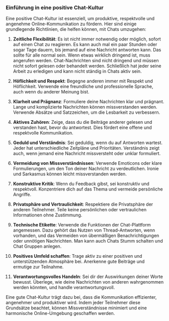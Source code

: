 
### Einführung in eine positive Chat-Kultur

Eine positive Chat-Kultur ist essenziell, um produktive, respektvolle und angenehme Online-Kommunikation zu fördern. Hier sind einige grundlegende Richtlinien, die helfen können, mit Chats umzugehen:

1. **Zeitliche Flexibilität**: Es ist nicht immer notwendig oder möglich, sofort auf einen Chat zu reagieren. Es kann auch mal ein paar Stunden oder sogar Tage dauern, bis jemand auf eine Nachricht antworten kann. Das sollte für alle normal sein. Wenn etwas wirklich dringend ist, muss angerufen werden. Chat-Nachrichten sind nicht dringend und müssen nicht sofort gelesen oder behandelt werden. Schließlich hat jeder seine Arbeit zu erledigen und kann nicht ständig in Chats aktiv sein.

2. **Höflichkeit und Respekt**: Begegne anderen immer mit Respekt und Höflichkeit. Verwende eine freundliche und professionelle Sprache, auch wenn du anderer Meinung bist.

3. **Klarheit und Prägnanz**: Formuliere deine Nachrichten klar und prägnant. Lange und komplizierte Nachrichten können missverstanden werden. Verwende Absätze und Satzzeichen, um die Lesbarkeit zu verbessern.

4. **Aktives Zuhören**: Zeige, dass du die Beiträge anderer gelesen und verstanden hast, bevor du antwortest. Dies fördert eine offene und respektvolle Kommunikation.

5. **Geduld und Verständnis**: Sei geduldig, wenn du auf Antworten wartest. Jeder hat unterschiedliche Zeitpläne und Prioritäten. Verständnis zeigt auch, wenn jemand eine Nachricht missversteht oder unklar formuliert.

6. **Vermeidung von Missverständnissen**: Verwende Emoticons oder klare Formulierungen, um den Ton deiner Nachricht zu verdeutlichen. Ironie und Sarkasmus können leicht missverstanden werden.

7. **Konstruktive Kritik**: Wenn du Feedback gibst, sei konstruktiv und respektvoll. Konzentriere dich auf das Thema und vermeide persönliche Angriffe.

8. **Privatsphäre und Vertraulichkeit**: Respektiere die Privatsphäre der anderen Teilnehmer. Teile keine persönlichen oder vertraulichen Informationen ohne Zustimmung.

9. **Technische Etikette**: Verwende die Funktionen der Chat-Plattform angemessen. Dazu gehört das Nutzen von Thread-Antworten, wenn vorhanden, und das Vermeiden von übermäßigen Benachrichtigungen oder unnötigen Nachrichten. Man kann auch Chats Stumm schalten und Chat Gruppen anlegen.

10. **Positives Umfeld schaffen**: Trage aktiv zu einer positiven und unterstützenden Atmosphäre bei. Anerkenne gute Beiträge und ermutige zur Teilnahme.

11. **Verantwortungsvolles Handeln**: Sei dir der Auswirkungen deiner Worte bewusst. Überlege, wie deine Nachrichten von anderen wahrgenommen werden könnten, und handle verantwortungsvoll.

Eine gute Chat-Kultur trägt dazu bei, dass die Kommunikation effizienter, angenehmer und produktiver wird. Indem jeder Teilnehmer diese Grundsätze beachtet, können Missverständnisse minimiert und eine harmonische Online-Umgebung geschaffen werden.